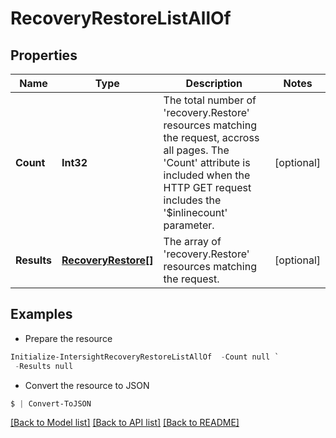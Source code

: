 # RecoveryRestoreListAllOf
## Properties

Name | Type | Description | Notes
------------ | ------------- | ------------- | -------------
**Count** | **Int32** | The total number of &#39;recovery.Restore&#39; resources matching the request, accross all pages. The &#39;Count&#39; attribute is included when the HTTP GET request includes the &#39;$inlinecount&#39; parameter. | [optional] 
**Results** | [**RecoveryRestore[]**](RecoveryRestore.md) | The array of &#39;recovery.Restore&#39; resources matching the request. | [optional] 

## Examples

- Prepare the resource
```powershell
Initialize-IntersightRecoveryRestoreListAllOf  -Count null `
 -Results null
```

- Convert the resource to JSON
```powershell
$ | Convert-ToJSON
```

[[Back to Model list]](../README.md#documentation-for-models) [[Back to API list]](../README.md#documentation-for-api-endpoints) [[Back to README]](../README.md)


